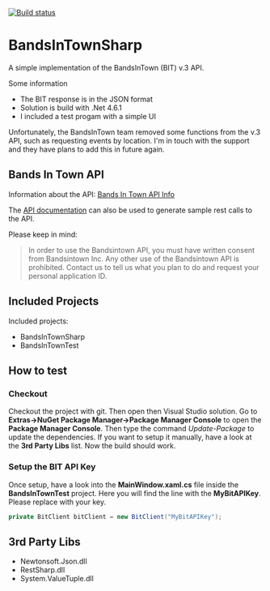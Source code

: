 [![Build status](https://ci.appveyor.com/api/projects/status/bltsg5mkb0ao1ep7/branch/master?svg=true)](https://ci.appveyor.com/project/DerKnob/bandsintownsharp/branch/master)

# BandsInTownSharp

A simple implementation of the BandsInTown (BIT) v.3 API.

Some information
- The BIT response is in the JSON format
- Solution is build with .Net 4.6.1
- I included a test progam with a simple UI

Unfortunately, the BandsInTown team removed some functions from the v.3 API, such as requesting events by location.
I'm in touch with the support and they have plans to add this in future again.


## Bands In Town API
Information about the API:
[Bands In Town API Info](https://manager.bandsintown.com/support/bandsintown-api)

The [API documentation](https://app.swaggerhub.com/apis/Bandsintown/PublicAPI/3.0.0#/artist%20information/artist) can also be used to generate sample rest calls to the API.

Please keep in mind:
> In order to use the Bandsintown API, you must have written consent from Bandsintown Inc. Any other use of the Bandsintown API is prohibited. Contact us to tell us what you plan to do and request your personal application ID.


## Included Projects
Included projects:
- BandsInTownSharp
- BandsInTownTest


## How to test
### Checkout
Checkout the project with git. Then open then Visual Studio solution. Go to **Extras->NuGet Package Manager->Package Manager Console** to open the **Package Manager Console**. Then type the command *Update-Package* to update the dependencies. If you want to setup it manually, have a look at the **3rd Party Libs** list. Now the build should work.

### Setup the BIT API Key
Once setup, have a look into the **MainWindow.xaml.cs** file inside the **BandsInTownTest** project. Here you will find the line with the **MyBitAPIKey**. Please replace with your key.

```C#
private BitClient bitClient = new BitClient("MyBitAPIKey");
```

## 3rd Party Libs
- Newtonsoft.Json.dll
- RestSharp.dll
- System.ValueTuple.dll
